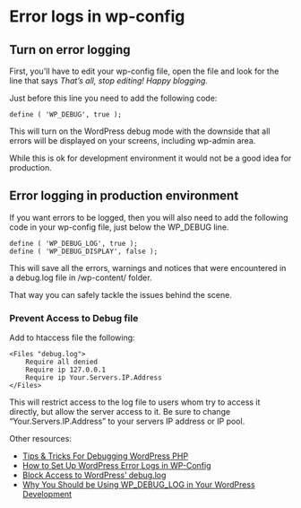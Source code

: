 # Error logs in wp-config

## Turn on error logging

First, you'll have to edit your wp-config file, open the file and look for the line that says *That’s all, stop editing! Happy blogging.*

Just before this line you need to add the following code:

```
define ( 'WP_DEBUG', true );
```

This will turn on the WordPress debug mode with the downside that all errors will be displayed on your screens, including wp-admin area.

While this is ok for development environment it would not be a good idea for production.

## Error logging in production environment

If you want errors to be logged, then you will also need to add the following code in your wp-config file, just below the WP_DEBUG line.

```
define ( 'WP_DEBUG_LOG', true );
define ( 'WP_DEBUG_DISPLAY', false );
```

This will save all the errors, warnings and notices that were encountered in a debug.log file in /wp-content/ folder.

That way you can safely tackle the issues behind the scene.

### Prevent Access to Debug file

Add to htaccess file the following:

```
<Files "debug.log">
    Require all denied
    Require ip 127.0.0.1
    Require ip Your.Servers.IP.Address
</Files>
```

This will restrict access to the log file to users whom try to access it directly, but allow the server access to it. Be sure to change “Your.Servers.IP.Address” to your servers IP address or IP pool.

Other resources:
 - [Tips & Tricks For Debugging WordPress PHP](https://www.youtube.com/watch?v=c6PWC9m6Ai8)
 - [How to Set Up WordPress Error Logs in WP-Config](https://www.wpbeginner.com/wp-tutorials/how-to-set-up-wordpress-error-logs-in-wp-config/)
 - [Block Access to WordPress’ debug.log](https://austin.passy.co/2019/block-access-to-wordpress-debug-log/)
 - [Why You Should be Using WP_DEBUG_LOG in Your WordPress Development](https://deliciousbrains.com/why-use-wp-debug-log-wordpress-development/)
